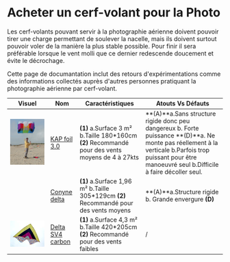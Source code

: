 # Acheter un cerf-volant pour la Photo
Les cerf-volants pouvant servir à la photographie aérienne doivent pouvoir tirer une charge permettant de soulever la nacelle, mais ils doivent surtout pouvoir voler de la manière la plus stable possible. Pour finir il sera préférable lorsque le vent molli que ce dernier redescende doucement et évite le décrochage. 

Cette page de documantation inclut des retours d'expérimentations comme des informations collectés auprès d'autres personnes pratiquant la photographie aérienne par cerf-volant. 

|    Visuel    |Nom|Caractéristiques|Atouts Vs Défauts|
|----------|----------|--------------------|---------------------|
|![KAP foil 3.0](pictures/KAP_foil_HQ3-0.jpg)|[KAP foil 3.0](http://www.ennapurna.com/cerf-volant-porteur-hq-kap-foil.html)| **(1)** a.Surface 3 m² b.Taille 180*160cm **(2)** Recommandé pour des vents moyens de 4 à 27kts|**(A)**a.Sans structure rigide donc peu dangereux b. Forte puissance **(D)**a. Ne monte pas réellement à la verticale b.Parfois trop puissant pour être manoeuvré seul b.Difficile à faire décoller seul. |
||[Conyne delta](https://www.bilboquetsport.com/fr/cerfs-volants-monofils/18656-cerf-volant-delta-conyne-alpine.html)|**(1)** a.Surface 1,96 m² b.Taille 305*129cm **(2)** Recommandé pour des vents moyens |**(A)**a.Structure rigide b. Grande envergure **(D)** |
|![delta SV4](pictures/delta_SV4.jpg)|[Delta SV4 carbon](http://becot.info/tako/francais/delta_SV4.htm)| **(1)** a.Surface 4,3 m² b.Taille 420*205cm **(2)** Recommandé pour des vents faibles|/|
